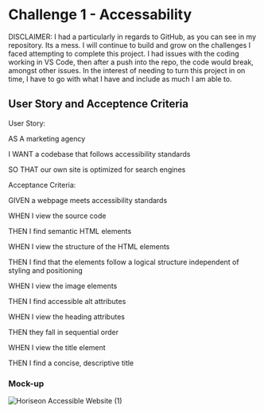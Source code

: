 # Challenge 1 - Accessability
  
  DISCLAIMER:  I had a particularly in regards to GitHub, as you can see in my repository.  Its a mess.  I will continue to build and grow on the challenges I faced attempting to complete this project.  I had issues with the coding working in VS Code, then after a push into the repo, the code would break, amongst other issues.  In the interest of needing to turn this project in on time, I have to go with what I have and include as much I am able to.

## User Story and Acceptence Criteria

User Story:


  AS A marketing agency
  
  I WANT a codebase that follows accessibility standards
  
  SO THAT our own site is optimized for search engines
  
  

Acceptance Criteria:


  GIVEN a webpage meets accessibility standards
  
  WHEN I view the source code
  
  THEN I find semantic HTML elements
  
  WHEN I view the structure of the HTML elements
  
  THEN I find that the elements follow a logical structure independent of styling and positioning

  WHEN I view the image elements
  
  THEN I find accessible alt attributes
  
  WHEN I view the heading attributes
  
  THEN they fall in sequential order
  
  WHEN I view the title element
  
  THEN I find a concise, descriptive title
  

### Mock-up


![Horiseon Accessible Website (1)](https://user-images.githubusercontent.com/124947507/221693440-32d8d7bc-a681-4656-b238-64ef6b1f697f.png)

